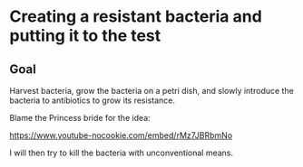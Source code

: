 

# Creating a resistant bacteria and putting it to the test

## Goal

Harvest bacteria, grow the bacteria on a petri dish, and slowly introduce the bacteria to antibiotics to grow its resistance.

Blame the Princess bride for the idea:

https://www.youtube-nocookie.com/embed/rMz7JBRbmNo

I will then try to kill the bacteria with unconventional means.
